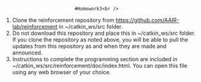 
                              #Homework3<br />
                              
                              
1. Clone the reinforcement repository from https://github.com/AAIR-lab/reinforcement in
~/catkin_ws/src folder.<br />
2. Do not download this repository and place this in ~/catkin_ws/src folder. If you clone
the repository as noted above, you will be able to pull the updates from this repository as
and when they are made and announced.<br />
3. Instructions to complete the programming section are included in
~/catkin_ws/src/reinforcement/doc/index.html. You can open this file using any web browser
of your choice.
